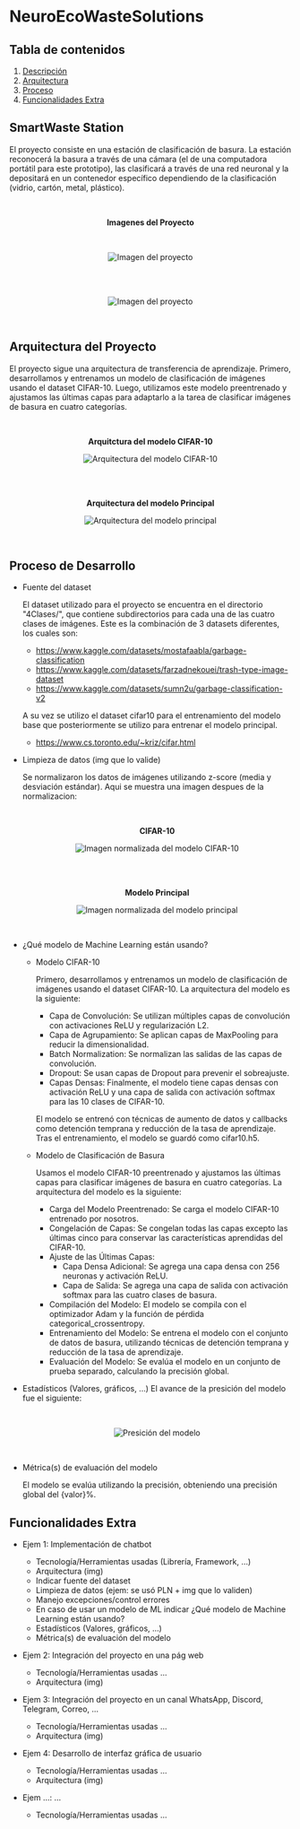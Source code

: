 # NeuroEcoWasteSolutions

## Tabla de contenidos

1. [Descripción](#SmartWaste-Station)
2. [Arquitectura](#Arquitectura-del-Proyecto)
3. [Proceso](#Proceso-de-Desarrollo)
4. [Funcionalidades Extra](#Funcionalidades-Extra)


## SmartWaste Station

  El proyecto consiste en una estación de clasificación de basura. La estación reconocerá la basura a través de una cámara (el de una computadora portátil para este prototipo), las clasificará a través de una red neuronal y la depositará en un contenedor específico dependiendo de la clasificación (vidrio, cartón, metal, plástico). 

  <br>
  <p align="center">
    <strong>Imagenes del Proyecto</strong>
  </p>

  <br>
  <p align="center">
    <img src="Img/image4.png" alt="Imagen del proyecto">
  </p>
  <br>

  <br>
  <p align="center">
    <img src="Img/image5.png" alt="Imagen del proyecto">
  </p>
  <br>

## Arquitectura del Proyecto
    
  El proyecto sigue una arquitectura de transferencia de aprendizaje. Primero, desarrollamos y entrenamos un modelo de clasificación de imágenes usando el dataset CIFAR-10. Luego, utilizamos este modelo preentrenado y ajustamos las últimas capas para adaptarlo a la tarea de clasificar imágenes de basura en cuatro categorías.

  <br>

  <p align="center">
    <strong>Arquitctura del modelo CIFAR-10</strong>
  </p>


  <p align="center">
    <img src="Img/model_architecture2.png" alt="Arquitectura del modelo CIFAR-10">
  </p>

  <br><br>

  <p align="center">
    <strong>Arquitectura del modelo Principal</strong>
  </p>


  <p align="center">
    <img src="Img/model_architecture1.png" alt="Arquitectura del modelo principal">
  </p>

  <br>


## Proceso de Desarrollo
- Fuente del dataset
  
  El dataset utilizado para el proyecto se encuentra en el directorio "4Clases/", que contiene subdirectorios para cada una de las cuatro clases de imágenes.
  Este es la combinación de 3 datasets diferentes, los cuales son:
  * https://www.kaggle.com/datasets/mostafaabla/garbage-classification
  * https://www.kaggle.com/datasets/farzadnekouei/trash-type-image-dataset
  * https://www.kaggle.com/datasets/sumn2u/garbage-classification-v2
  
  A su vez se utilizo el dataset cifar10 para el entrenamiento del modelo base que posteriormente se utilizo para entrenar el modelo principal.
  * https://www.cs.toronto.edu/~kriz/cifar.html

- Limpieza de datos (img que lo valide)
  
  Se normalizaron los datos de imágenes utilizando z-score (media y desviación estándar). Aqui se muestra una imagen despues de la normalizacion:
  
  <br>

  <p align="center">
    <strong>CIFAR-10</strong>
  </p>


  <p align="center">
    <img src="Img/image2.png" alt="Imagen normalizada del modelo CIFAR-10">
  </p>

  <br><br>

  <p align="center">
    <strong>Modelo Principal</strong>
  </p>


  <p align="center">
    <img src="Img/image1.png" alt="Imagen normalizada del modelo principal">
  </p>

  <br>

- ¿Qué modelo de Machine Learning están usando?
  - Modelo CIFAR-10
      
      Primero, desarrollamos y entrenamos un modelo de clasificación de imágenes usando el dataset CIFAR-10. La arquitectura del modelo es la siguiente:

      - Capa de Convolución: Se utilizan múltiples capas de convolución con activaciones ReLU y regularización L2.
      - Capa de Agrupamiento: Se aplican capas de MaxPooling para reducir la dimensionalidad.
      - Batch Normalization: Se normalizan las salidas de las capas de convolución.
      - Dropout: Se usan capas de Dropout para prevenir el sobreajuste.
      - Capas Densas: Finalmente, el modelo tiene capas densas con activación ReLU y una capa de salida con activación softmax para las 10 clases de CIFAR-10.

      El modelo se entrenó con técnicas de aumento de datos y callbacks como detención temprana y reducción de la tasa de aprendizaje. Tras el entrenamiento, el modelo se guardó como cifar10.h5.


  - Modelo de Clasificación de Basura
      
      Usamos el modelo CIFAR-10 preentrenado y ajustamos las últimas capas para clasificar imágenes de basura en cuatro categorías. La arquitectura del modelo es la siguiente:

      - Carga del Modelo Preentrenado: Se carga el modelo CIFAR-10 entrenado por nosotros.
      - Congelación de Capas: Se congelan todas las capas excepto las últimas cinco para conservar las características aprendidas del CIFAR-10.
      - Ajuste de las Últimas Capas:
          - Capa Densa Adicional: Se agrega una capa densa con 256 neuronas y activación ReLU.
          - Capa de Salida: Se agrega una capa de salida con activación softmax para las cuatro clases de basura.
      - Compilación del Modelo: El modelo se compila con el optimizador Adam y la función de pérdida categorical_crossentropy.
      - Entrenamiento del Modelo: Se entrena el modelo con el conjunto de datos de basura, utilizando técnicas de detención temprana y reducción de la tasa de aprendizaje.
      - Evaluación del Modelo: Se evalúa el modelo en un conjunto de prueba separado, calculando la precisión global.

- Estadísticos (Valores, gráficos, …)
      El avance de la presición del modelo fue el siguiente:

  <br>
  <p align="center">
    <img src="Img/image3.png" alt="Presición del modelo">
  </p>
  <br>

- Métrica(s) de evaluación del modelo
      
  El modelo se evalúa utilizando la precisión, obteniendo una precisión global del {valor}%.



## Funcionalidades Extra

- Ejem 1: Implementación de chatbot
  - Tecnología/Herramientas usadas (Librería, Framework, …)
  - Arquitectura (img)
  - Indicar fuente del dataset
  - Limpieza de datos (ejem: se usó PLN + img que lo validen)
  - Manejo excepciones/control errores
  - En caso de usar un modelo de ML indicar ¿Qué modelo de Machine Learning están usando?
  - Estadísticos (Valores, gráficos, …)
  - Métrica(s) de evaluación del modelo

- Ejem 2: Integración del proyecto en una pág web
  - Tecnología/Herramientas usadas …
  - Arquitectura (img)

- Ejem 3: Integración del proyecto en un canal WhatsApp, Discord, Telegram, Correo, …
  - Tecnología/Herramientas usadas …
  - Arquitectura (img)

- Ejem 4: Desarrollo de interfaz gráfica de usuario
  - Tecnología/Herramientas usadas …
  - Arquitectura (img)

- Ejem …: …
  - Tecnología/Herramientas usadas …

